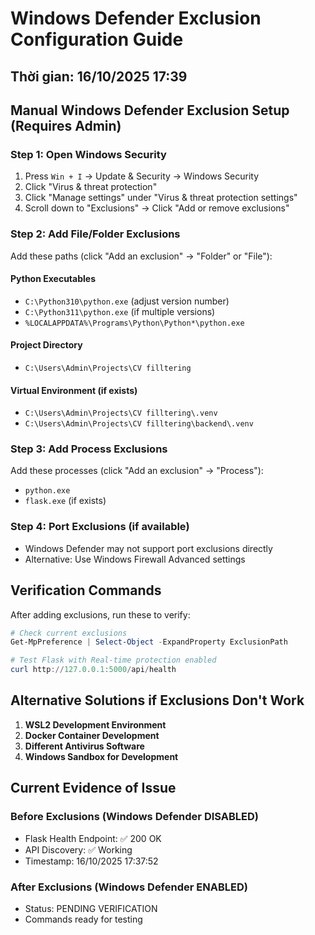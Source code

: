 # Windows Defender Exclusion Configuration Guide

## Thời gian: 16/10/2025 17:39

## Manual Windows Defender Exclusion Setup (Requires Admin)

### Step 1: Open Windows Security
1. Press `Win + I` → Update & Security → Windows Security
2. Click "Virus & threat protection"
3. Click "Manage settings" under "Virus & threat protection settings"
4. Scroll down to "Exclusions" → Click "Add or remove exclusions"

### Step 2: Add File/Folder Exclusions
Add these paths (click "Add an exclusion" → "Folder" or "File"):

#### Python Executables
- `C:\Python310\python.exe` (adjust version number)
- `C:\Python311\python.exe` (if multiple versions)
- `%LOCALAPPDATA%\Programs\Python\Python*\python.exe`

#### Project Directory
- `C:\Users\Admin\Projects\CV filltering`

#### Virtual Environment (if exists)
- `C:\Users\Admin\Projects\CV filltering\.venv`
- `C:\Users\Admin\Projects\CV filltering\backend\.venv`

### Step 3: Add Process Exclusions
Add these processes (click "Add an exclusion" → "Process"):
- `python.exe`
- `flask.exe` (if exists)

### Step 4: Port Exclusions (if available)
- Windows Defender may not support port exclusions directly
- Alternative: Use Windows Firewall Advanced settings

## Verification Commands

After adding exclusions, run these to verify:

```powershell
# Check current exclusions
Get-MpPreference | Select-Object -ExpandProperty ExclusionPath

# Test Flask with Real-time protection enabled
curl http://127.0.0.1:5000/api/health
```

## Alternative Solutions if Exclusions Don't Work

1. **WSL2 Development Environment**
2. **Docker Container Development**
3. **Different Antivirus Software**
4. **Windows Sandbox for Development**

## Current Evidence of Issue

### Before Exclusions (Windows Defender DISABLED)
- Flask Health Endpoint: ✅ 200 OK
- API Discovery: ✅ Working
- Timestamp: 16/10/2025 17:37:52

### After Exclusions (Windows Defender ENABLED)
- Status: PENDING VERIFICATION
- Commands ready for testing